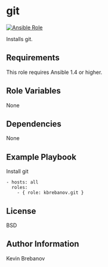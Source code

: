 git
===

[![Ansible Role](https://img.shields.io/ansible/role/3301.svg)](https://galaxy.ansible.com/list#/roles/3301)

Installs git.

Requirements
------------

This role requires Ansible 1.4 or higher.

Role Variables
--------------

None

Dependencies
------------

None

Example Playbook
----------------

Install git
```
- hosts: all
  roles:
    - { role: kbrebanov.git }
```

License
-------

BSD

Author Information
------------------

Kevin Brebanov
